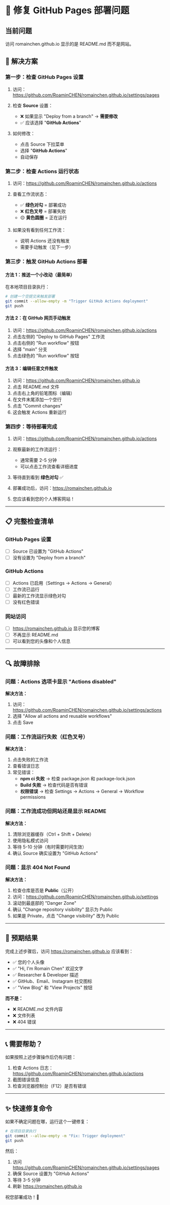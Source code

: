 # 🔧 修复 GitHub Pages 部署问题

## 当前问题
访问 romainchen.github.io 显示的是 README.md 而不是网站。

## 🎯 解决方案

### 第一步：检查 GitHub Pages 设置

1. 访问：https://github.com/RoaminCHEN/romainchen.github.io/settings/pages

2. 检查 **Source** 设置：
   - ❌ 如果显示 "Deploy from a branch" → **需要修改**
   - ✅ 应该选择 "**GitHub Actions**"

3. 如何修改：
   - 点击 Source 下拉菜单
   - 选择 "**GitHub Actions**"
   - 自动保存

### 第二步：检查 Actions 运行状态

1. 访问：https://github.com/RoaminCHEN/romainchen.github.io/actions

2. 查看工作流状态：
   - ✅ **绿色对勾** = 部署成功
   - ❌ **红色叉号** = 部署失败
   - 🟡 **黄色圆圈** = 正在运行

3. 如果没有看到任何工作流：
   - 说明 Actions 还没有触发
   - 需要手动触发（见下一步）

### 第三步：触发 GitHub Actions 部署

#### 方法 1：推送一个小改动（最简单）

在本地项目目录执行：

```bash
# 创建一个空提交来触发部署
git commit --allow-empty -m "Trigger GitHub Actions deployment"
git push
```

#### 方法 2：在 GitHub 网页手动触发

1. 访问：https://github.com/RoaminCHEN/romainchen.github.io/actions
2. 点击左侧的 "Deploy to GitHub Pages" 工作流
3. 点击右侧的 "Run workflow" 按钮
4. 选择 "main" 分支
5. 点击绿色的 "Run workflow" 按钮

#### 方法 3：编辑任意文件触发

1. 访问：https://github.com/RoaminCHEN/romainchen.github.io
2. 点击 README.md 文件
3. 点击右上角的铅笔图标（编辑）
4. 在文件末尾添加一个空行
5. 点击 "Commit changes"
6. 这会触发 Actions 重新运行

### 第四步：等待部署完成

1. 访问：https://github.com/RoaminCHEN/romainchen.github.io/actions

2. 观察最新的工作流运行：
   - 通常需要 2-5 分钟
   - 可以点击工作流查看详细进度

3. 等待直到看到 **绿色对勾** ✅

4. 部署成功后，访问：https://romainchen.github.io

5. 您应该看到您的个人博客网站！

---

## 📋 完整检查清单

### GitHub Pages 设置
- [ ] Source 已设置为 "GitHub Actions"
- [ ] 没有设置为 "Deploy from a branch"

### GitHub Actions
- [ ] Actions 已启用（Settings → Actions → General）
- [ ] 工作流已运行
- [ ] 最新的工作流显示绿色对勾
- [ ] 没有红色错误

### 网站访问
- [ ] https://romainchen.github.io 显示您的博客
- [ ] 不再显示 README.md
- [ ] 可以看到您的头像和个人信息

---

## 🔍 故障排除

### 问题：Actions 选项卡显示 "Actions disabled"

**解决方法：**
1. 访问：https://github.com/RoaminCHEN/romainchen.github.io/settings/actions
2. 选择 "Allow all actions and reusable workflows"
3. 点击 Save

### 问题：工作流运行失败（红色叉号）

**解决方法：**
1. 点击失败的工作流
2. 查看错误日志
3. 常见错误：
   - **npm ci 失败** → 检查 package.json 和 package-lock.json
   - **Build 失败** → 检查代码是否有错误
   - **权限错误** → 检查 Settings → Actions → General → Workflow permissions

### 问题：工作流成功但网站还是显示 README

**解决方法：**
1. 清除浏览器缓存（Ctrl + Shift + Delete）
2. 使用隐私模式访问
3. 等待 5-10 分钟（有时需要时间生效）
4. 确认 Source 确实设置为 "GitHub Actions"

### 问题：显示 404 Not Found

**解决方法：**
1. 检查仓库是否是 **Public**（公开）
2. 访问：https://github.com/RoaminCHEN/romainchen.github.io/settings
3. 滚动到最底部的 "Danger Zone"
4. 确认 "Change repository visibility" 显示为 Public
5. 如果是 Private，点击 "Change visibility" 改为 Public

---

## 🎯 预期结果

完成上述步骤后，访问 https://romainchen.github.io 应该看到：

- ✅ 您的个人头像
- ✅ "Hi, I'm Romain Chen" 欢迎文字
- ✅ Researcher & Developer 描述
- ✅ GitHub、Email、Instagram 社交图标
- ✅ "View Blog" 和 "View Projects" 按钮

**而不是：**
- ❌ README.md 文件内容
- ❌ 文件列表
- ❌ 404 错误

---

## 📞 需要帮助？

如果按照上述步骤操作后仍有问题：

1. 检查 Actions 日志：https://github.com/RoaminCHEN/romainchen.github.io/actions
2. 截图错误信息
3. 检查浏览器控制台（F12）是否有错误

---

## ✨ 快速修复命令

如果不确定问题在哪，运行这个一键修复：

```bash
# 在项目目录执行
git commit --allow-empty -m "Fix: Trigger deployment"
git push
```

然后：
1. 访问 https://github.com/RoaminCHEN/romainchen.github.io/settings/pages
2. 确保 Source 设置为 "GitHub Actions"
3. 等待 3-5 分钟
4. 刷新 https://romainchen.github.io

祝您部署成功！🎉

